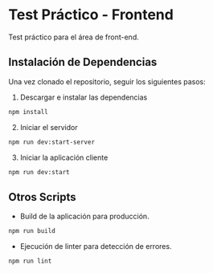 # Test Práctico - Frontend

Test práctico para el área de front-end.

## Instalación de Dependencias

Una vez clonado el repositorio, seguir los siguientes pasos:

1. Descargar e instalar las dependencias

```bash
npm install
```

2. Iniciar el servidor

```bash
npm run dev:start-server
```

3. Iniciar la aplicación cliente

```bash
npm run dev:start
```

## Otros Scripts

- Build de la aplicación para producción.
```bash
npm run build
```

- Ejecución de linter para detección de errores.
```bash
npm run lint
```
